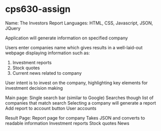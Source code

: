 # cps630-assign

Name: The Investors Report
Languages: HTML, CSS, Javascript, JSON, JQuery

Application will generate information on specified company

Users enter companies name which gives results in a well-laid-out webpage displaying information
such as:
  1. Investment reports
  2. Stock quotes
  3. Current news related to company
  
User intent is to invest on the company, highlighting key elements for investment decision making

Main page:
  Single search bar (similar to Google)
  Searches though list of companies that match search
  Selecting a company will generate a report
  Add report to account button
  User accounts
  
Result Page:
  Report page for company
  Takes JSON and converts to readable information
  Investment reports
  Stock quotes
  News
